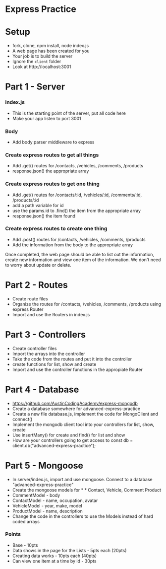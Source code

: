 # Express Practice
# Setup
* fork, clone, npm install, node index.js
* A web page has been created for you
* Your job is to build the server 
* Ignore the `client` folder
* Look at http://localhost:3001

# Part 1 - Server

### index.js
* This is the starting point of the server, put all code here
* Make your app listen to port 3001

### Body
* Add body parser middleware to express

### Create express routes to get all things
* Add .get() routes for /contacts, /vehicles, /comments, /products
* response.json() the appropriate array

### Create express routes to get one thing
* Add .get() routes for /contacts/:id, /vehicles/:id, /comments/:id, /products/:id
* add a path variable for id
* use the params.id to .find() the item from the appropriate array
* response.json() the item found

### Create express routes to create one thing
* Add .post() routes for /contacts, /vehicles, /comments, /products
* Add the information from the body to the appropriate array

Once completed, the web page should be able to list out the information, create new information and view one item of the information.
We don't need to worry about update or delete.


# Part 2 - Routes
* Create route files
* Organize the routes for /contacts, /vehicles, /comments, /products using express Router
* Import and use the Routers in index.js

# Part 3 - Controllers
* Create controller files 
* Import the arrays into the controller
* Take the code from the routes and put it into the controller
* create functions for list, show and create
* Import and use the controller functions in the appropiate Router

# Part 4 - Database
* https://github.com/AustinCodingAcademy/express-mongodb
* Create a database somewhere for advanced-express-practice
* Create a new file database.js, implement the code for MongoClient and connect()
* Implement the mongodb client tool into your controllers for list, show, create
* Use insertMany() for create and find() for list and show
* How are your controllers going to get access to const db = client.db("advanced-express-practice");

# Part 5 - Mongoose

* In server/index.js, import and use mongoose. Connect to a database "advanced-express-practice"
* Create the mongoose models for * * Contact, Vehicle, Comment Product
* CommentModel - body
* ContactModel - name, occupation, avatar
* VehicleModel - year, make, model
* ProductModel - name, description
* Change the code in the controllers to use the Models instead of hard coded arrays


### Points
* Base - 10pts
* Data shows in the page for the Lists - 5pts each (20pts)
* Creating data works - 10pts each (40pts)
* Can view one item at a time by id - 30pts

